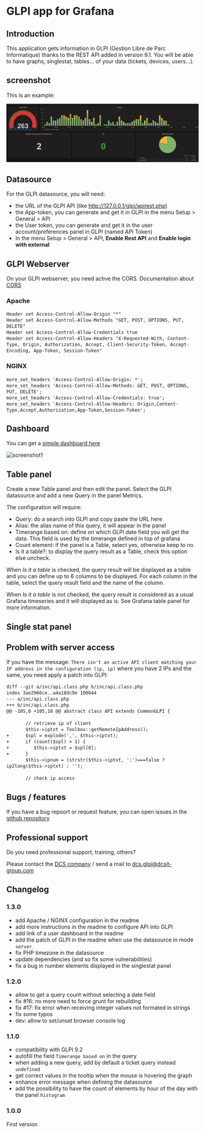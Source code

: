 # GLPI app for Grafana

## Introduction

This application gets information in GLPI (Gestion Libre de Parc Informatique) thanks to the REST API added in
version 9.1. You will be able to have graphs, singlestat, tables... of your data (tickets, devices, users...).

## screenshot

This is an example:

![screenshot1](https://raw.githubusercontent.com/ddurieux/glpi_app_grafana/master/screenshot1.png)

## Datasource

For the GLPI datasource, you will need:

* the URL of the GLPI API (like http://127.0.0.1/glpi/apirest.php)
* the App-token, you can generate and get it in GLPI in the menu Setup > General > API
* the User token, you can generate and get it in the user account/preferences panel in GLPI (named API Token)
* In the menu Setup > General > API, **Enable Rest API** and **Enable login with external**

## GLPI Webserver

On your GLPI webserver, you need active the CORS.
Documentation about [CORS](https://en.wikipedia.org/wiki/Cross-origin_resource_sharing)

### Apache

```
Header set Access-Control-Allow-Origin "*"
Header set Access-Control-Allow-Methods "GET, POST, OPTIONS, PUT, DELETE"
Header set Access-Control-Allow-Credentials true
Header set Access-Control-Allow-Headers "X-Requested-With, Content-Type, Origin, Authorization, Accept, Client-Security-Token, Accept-Encoding, App-Token, Session-Token"
```

### NGINX

```
more_set_headers 'Access-Control-Allow-Origin: *';
more_set_headers 'Access-Control-Allow-Methods: GET, POST, OPTIONS, PUT, DELETE';
more_set_headers 'Access-Control-Allow-Credentials: true';
more_set_headers 'Access-Control-Allow-Headers: Origin,Content-Type,Accept,Authorization,App-Token,Session-Token';
```


## Dashboard

You can get a [simple dashboard here](https://grafana.com/dashboards/7568)

![screenshot1](https://user-images.githubusercontent.com/13823969/44227185-4b92a900-a192-11e8-838e-ee06ed9e7d34.png)

## Table panel

Create a new Table panel and then edit the panel.
Select the GLPI datasource and add a new Query in the panel Metrics.

The configuration will require:

* Query: do a search into GLPI and copy paste the URL here
* Alias: the alias name of this query, it will appear in the panel
* Timerange based on: define on which GLPI date field you will get the data. This field is used by the timerange defined in top of grafana
* Count element: if the panel is a Table, select yes, otherwise keep to no
* Is it a table?: to display the query result as a Table, check this option else uncheck.

When *Is it a table* is checked, the query result will be displayed as a table and you can define up to 6 columns to be displayed. 
For each column in the table, select the query result field and the name of the column. 

When *Is it a table* is not checked, the query result is considered as a usual Grafana timeseries and it will displayed as is. See Grafana table panel for more information.
     
## Single stat panel


## Problem with server access

If you have the message: `There isn't an active API client matching your IP address in the configuration (ip, ip)` where you have 2 IPs and the same, you need apply a patch into GLPI: 

```
diff --git a/inc/api.class.php b/inc/api.class.php
index 3ae2966ce..a4a18dc9e 100644
--- a/inc/api.class.php
+++ b/inc/api.class.php
@@ -105,6 +105,10 @@ abstract class API extends CommonGLPI {

       // retrieve ip of client
       $this->iptxt = Toolbox::getRemoteIpAddress();
+      $spl = explode(',', $this->iptxt);
+      if (count($spl) > 1) {
+         $this->iptxt = $spl[0];
+      }
       $this->ipnum = (strstr($this->iptxt, ':')===false ? ip2long($this->iptxt) : '');

       // check ip access
```


## Bugs / features

If you have a bug repoort or request feature, you can open issues in the [github repository](https://github.com/ddurieux/glpi_app_grafana)

## Professional support

Do you need professional support, training, others?

Please contact the [DCS company](https://www.dcsit-group.com/) / send a mail to [dcs.glpi@dcsit-group.com](mailto:dcs.glpi@dcsit-group.com)


## Changelog

### 1.3.0

* add Apache / NGINX configuration in the readme
* add more instructions in the readme to configure API into GLPI
* add link of a user dashboard in the readme 
* add the patch of GLPI in the readme when use the datasource in mode `server`
* fix PHP timezone in the datasource
* update dependencies (and so fix some vulnerabilities)
* fix a bug in number elements displayed in the singlestat panel

### 1.2.0

* allow to get a query count without selecting a date field
* fix #16: no more need to force grunt for rebuilding
* fix #17: fix error when receiving integer values not formated in strings
* fix some typos
* dev: allow to set/unset browser console log

### 1.1.0

* compatibility with GLPI 9.2
* autofill the field `Timerange based on` in the query
* when adding a new query, add by default a ticket query instead `undefined`
* get correct values in the tooltip when the mouse is hovering the graph
* enhance error message when defining the datasource
* add the possibility to have the count of elements by hour of the day with the panel `histogram`

### 1.0.0

First version
